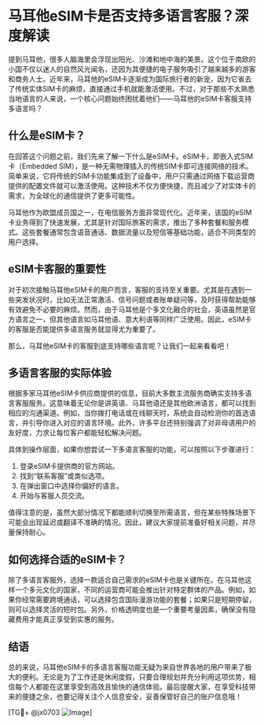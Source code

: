 # 马耳他eSIM卡是否支持多语言客服？深度解读

提到马耳他，很多人脑海里会浮现出阳光、沙滩和地中海的美景。这个位于南欧的小国不仅以迷人的自然风光闻名，还因为其便捷的电子服务吸引了越来越多的游客和商务人士。近年来，马耳他的eSIM卡逐渐成为国际旅行者的新宠，因为它省去了传统实体SIM卡的麻烦，直接通过手机就能激活使用。不过，对于那些不太熟悉当地语言的人来说，一个核心问题始终困扰着他们——马耳他的eSIM卡客服支持多语言吗？

## 什么是eSIM卡？

在回答这个问题之前，我们先来了解一下什么是eSIM卡。eSIM卡，即嵌入式SIM卡（Embedded SIM），是一种无需物理插入的传统SIM卡即可连接网络的技术。简单来说，它将传统的SIM卡功能集成到了设备中，用户只需通过网络下载运营商提供的配置文件就可以激活使用。这种技术不仅方便快捷，而且减少了对实体卡的需求，为全球化的通信提供了更多可能性。

马耳他作为欧盟成员国之一，在电信服务方面非常现代化。近年来，该国的eSIM卡业务得到了快速发展，尤其是针对国际旅客的需求，推出了多种套餐和服务模式。这些套餐通常包含语音通话、数据流量以及短信等基础功能，适合不同类型的用户选择。

## eSIM卡客服的重要性

对于初次接触马耳他eSIM卡的用户而言，客服的支持至关重要。尤其是在遇到一些突发状况时，比如无法正常激活、信号问题或者账单疑问等，及时获得帮助能够有效避免不必要的麻烦。然而，由于马耳他是个多文化融合的社会，英语虽然是官方语言之一，但其他语言如马耳他语、意大利语等同样广泛使用。因此，eSIM卡的客服是否能提供多语言服务就显得尤为重要了。

那么，马耳他eSIM卡的客服到底支持哪些语言呢？让我们一起来看看吧！

## 多语言客服的实际体验

根据多家马耳他eSIM卡供应商提供的信息，目前大多数主流服务商确实支持多语言客服服务。这意味着无论你是讲英语、马耳他语还是其他欧洲语言，都可以找到相应的沟通渠道。例如，当你拨打电话或在线聊天时，系统会自动检测你的首选语言，并引导你进入对应的语言环境。此外，许多平台还特别强调了对非母语用户的友好度，力求让每位客户都能轻松解决问题。

具体到操作层面，如果你想尝试一下多语言客服的功能，可以按照以下步骤进行：

1. 登录eSIM卡提供商的官方网站。
2. 找到“联系客服”或类似选项。
3. 在弹出窗口中选择你偏好的语言。
4. 开始与客服人员交流。

值得注意的是，虽然大部分情况下都能顺利切换至所需语言，但在某些特殊场景下可能会出现延迟或翻译不准确的情况。因此，建议大家提前准备好相关问题，并尽量保持耐心。

## 如何选择合适的eSIM卡？

除了多语言客服外，选择一款适合自己需求的eSIM卡也是关键所在。在马耳他这样一个多元文化的国家，不同的运营商可能会推出针对特定群体的产品。例如，如果你经常需要跨境通话，可以选择包含国际漫游功能的套餐；如果只是短期停留，则可以选择灵活的短时包。另外，价格透明度也是一个重要考量因素，确保没有隐藏费用才能真正享受到实惠的服务。

## 结语

总的来说，马耳他eSIM卡的多语言客服功能无疑为来自世界各地的用户带来了极大的便利。无论是为了工作还是休闲度假，只要合理规划并充分利用这项优势，相信每个人都能在这里享受到高效且愉快的通信体验。最后提醒大家，在享受科技带来的便捷之余，也要记得关注个人信息安全，妥善保管好自己的账户信息哦！

[TG💪+ @jx0703 ![Image](https://github.com/user-attachments/assets/dbca1d08-cadb-493c-b0ec-ad6f7a83f270)]